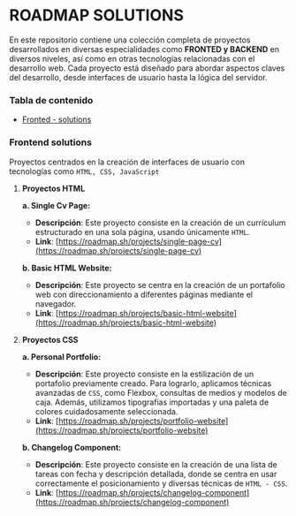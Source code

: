 # ROADMAP SOLUTIONS

En este repositorio contiene una colección completa de proyectos desarrollados en diversas especialidades como **FRONTED y BACKEND** en diversos niveles, así como en otras tecnologías relacionadas con el desarrollo web.
Cada proyecto está diseñado para abordar aspectos claves del desarrollo, desde interfaces de usuario hasta la lógica del servidor.

### Tabla de contenido

- [Fronted - solutions](#Frontend-solutions)

### Frontend solutions

Proyectos centrados en la creación de interfaces de usuario con tecnologías como `HTML, CSS, JavaScript`

1. **Proyectos HTML**

   **a. Single Cv Page:**

   - **Descripción**: Este proyecto consiste en la creación de un currículum estructurado en una sola página, usando únicamente `HTML`.
   - **Link**: [https://roadmap.sh/projects/single-page-cv](https://roadmap.sh/projects/single-page-cv)

   **b. Basic HTML Website:**

   - **Descripción**: Este proyecto se centra en la creación de un portafolio web con direccionamiento a diferentes páginas mediante el navegador.
   - **Link**: [https://roadmap.sh/projects/basic-html-website](https://roadmap.sh/projects/basic-html-website)

2. **Proyectos CSS**

   **a. Personal Portfolio:**

   - **Descripción**: Este proyecto consiste en la estilización de un portafolio previamente creado. Para lograrlo, aplicamos técnicas avanzadas de `CSS`, como Flexbox, consultas de medios y modelos de caja. Además, utilizamos tipografías importadas y una paleta de colores cuidadosamente seleccionada.
   - **Link**: [https://roadmap.sh/projects/portfolio-website](https://roadmap.sh/projects/portfolio-website)

   **b. Changelog Component:**

   - **Descripción**: Este proyecto consiste en la creación de una lista de tareas con fecha y descripción detallada, donde se centra en usar correctamente el posicionamiento y diversas técnicas de `HTML - CSS`.
   - **Link**: [https://roadmap.sh/projects/changelog-component](https://roadmap.sh/projects/changelog-component)
